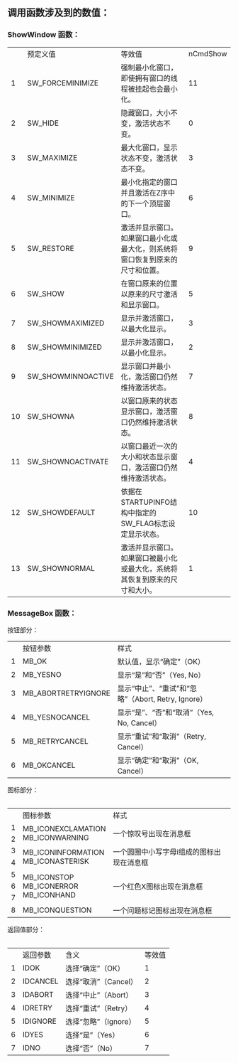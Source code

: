 调用函数涉及到的数值：
-----------
### ShowWindow 函数：
<table>
<th>
<td>预定义值</td> <td>等效值</td> <td>nCmdShow</td>
</th>
<tr>
<td>1</td> <td>SW_FORCEMINIMIZE</td> <td>强制最小化窗口，即使拥有窗口的线程被挂起也会最小化。</td> <td>11</td>
</tr>
<tr>
<td>2</td> <td>SW_HIDE</td> <td>隐藏窗口，大小不变，激活状态不变。</td> <td>0</td>
</tr>
<tr>
<td>3</td> <td>SW_MAXIMIZE</td> <td>最大化窗口，显示状态不变，激活状态不变。</td> <td>3</td>
</tr>
<tr>
<td>4</td> <td>SW_MINIMIZE</td> <td>最小化指定的窗口并且激活在Z序中的下一个顶层窗口。</td> <td>6</td>
</tr>
<tr>
<td>5</td> <td>SW_RESTORE</td> <td>激活并显示窗口。如果窗口最小化或最大化，则系统将窗口恢复到原来的尺寸和位置。</td> <td>9</td>
</tr>
<tr>
<td>6</td> <td>SW_SHOW</td> <td>在窗口原来的位置以原来的尺寸激活和显示窗口。</td> <td>5</td>
</tr>
<tr>
<td>7</td> <td>SW_SHOWMAXIMIZED</td> <td>显示并激活窗口，以最大化显示。</td> <td>3</td>
</tr>
<tr>
<td>8</td> <td>SW_SHOWMINIMIZED</td> <td>显示并激活窗口，以最小化显示。</td> <td>2</td>
</tr>
<tr>
<td>9</td> <td>SW_SHOWMINNOACTIVE</td> <td>显示窗口并最小化，激活窗口仍然维持激活状态。</td> <td>7</td>
</tr>
<tr>
<td>10</td> <td>SW_SHOWNA</td> <td>以窗口原来的状态显示窗口，激活窗口仍然维持激活状态。</td> <td>8</td>
</tr>
<tr>
<td>11</td> <td>SW_SHOWNOACTIVATE</td> <td>以窗口最近一次的大小和状态显示窗口，激活窗口仍然维持激活状态。</td> <td>4</td>
</tr>
<tr>
<td>12</td> <td>SW_SHOWDEFAULT</td> <td>依据在STARTUPINFO结构中指定的SW_FLAG标志设定显示状态。</td> <td>10</td>
</tr>
<tr>
<td>13</td> <td>SW_SHOWNORMAL</td> <td>激活并显示窗口。如果窗口被最小化或最大化，系统将其恢复到原来的尺寸和大小。</td> <td>1</td>
</tr>
</table>

### MessageBox 函数：
按钮部分：<br />
<table>
<th>
<td>按钮参数</td> <td>样式</td>
</th>
<tr>
<td>1</td> <td>MB_OK</td> <td>默认值，显示“确定”（OK）</td>
</tr>
<tr>
<td>2</td> <td>MB_YESNO</td> <td>显示“是”和“否”（Yes, No）</td>
</tr>
<tr>
<td>3</td> <td>MB_ABORTRETRYIGNORE</td> <td>显示“中止”、“重试”和“忽略”（Abort, Retry, Ignore）</td>
</tr>
<tr>
<td>4</td> <td>MB_YESNOCANCEL</td> <td>显示“是”、“否”和“取消”（Yes, No, Cancel）</td>
</tr>
<tr>
<td>5</td> <td>MB_RETRYCANCEL</td> <td>显示“重试”和“取消”（Retry, Cancel）</td>
</tr>
<tr>
<td>6</td> <td>MB_OKCANCEL</td> <td>显示“确定”和“取消”（OK, Cancel）</td>
</tr>
<table>
图标部分：<br />
<table>
<th>
<td>图标参数</td> <td>样式</td>
</th>
<tr>
<td>1</td> <td rowspan = "2">MB_ICONEXCLAMATION <br /> MB_ICONWARNING</td> <td rowspan = "2">一个惊叹号出现在消息框</td>
</tr>
<tr>
<td>2</td>
</tr>
<tr>
<td>3</td> <td rowspan = "2">MB_ICONINFORMATION <br /> MB_ICONASTERISK</td> <td rowspan = "2">一个圆圈中小写字母i组成的图标出现在消息框</td>
</tr>
<tr>
<td>4</td>
</tr>
<tr>
<td>5</td> <td rowspan = "3">MB_ICONSTOP <br /> MB_ICONERROR <br /> MB_ICONHAND</td> <td rowspan = "3">一个红色X图标出现在消息框</td>
</tr>
<tr>
<td>6</td>
</tr>
<td>7</td>
</tr>
<tr>
<td>8</td> <td>MB_ICONQUESTION</td> <td>一个问题标记图标出现在消息框</td>
</tr>
<table>
返回值部分：<br />
<table>
<th>
<td>返回参数</td> <td>含义</td> <td>等效值</td>
</th>
<tr>
<td>1</td> <td>IDOK</td> <td>选择“确定”（OK）</td> <td>1</td>
</tr>
<tr>
<td>2</td> <td>IDCANCEL</td> <td>选择“取消”（Cancel）</td> <td>2</td>
</tr>
<tr>
<td>3</td> <td>IDABORT</td> <td>选择“中止”（Abort）</td> <td>3</td>
</tr>
<tr>
<td>4</td> <td>IDRETRY</td> <td>选择“重试”（Retry）</td> <td>4</td>
</tr>
<tr>
<td>5</td> <td>IDIGNORE</td> <td>选择“忽略”（Ignore）</td> <td>5</td>
</tr>
<tr>
<td>6</td> <td>IDYES</td> <td>选择“是”（Yes）</td> <td>6</td>
</tr>
<td>7</td> <td>IDNO</td> <td>选择“否”（No）</td> <td>7</td>
</tr>
<table>
